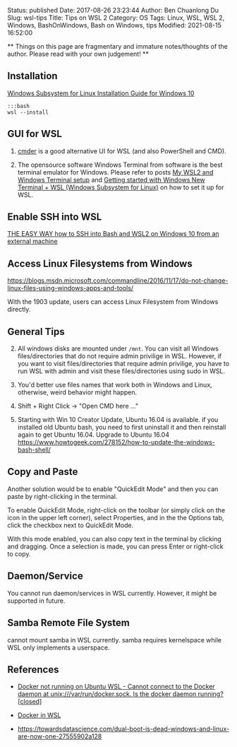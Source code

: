 Status: published
Date: 2017-08-26 23:23:44
Author: Ben Chuanlong Du
Slug: wsl-tips
Title: Tips on WSL 2
Category: OS
Tags: Linux, WSL, WSL 2, Windows, BashOnWindows, Bash on Windows, tips
Modified: 2021-08-15 16:52:00

**
Things on this page are
fragmentary and immature notes/thoughts of the author.
Please read with your own judgement!
**

## Installation 

[Windows Subsystem for Linux Installation Guide for Windows 10](https://docs.microsoft.com/en-us/windows/wsl/install-win10)

    :::bash
    wsl --install

## GUI for WSL 

1. [cmder](http://cmder.net/) is a good alternative UI for WSL (and also PowerShell and CMD).

2. The opensource software Windows Terminal from software is the best terminal emulator for Windows.
    Please refer to posts 
    [My WSL2 and Windows Terminal setup](https://garrytrinder.github.io/2020/12/my-wsl2-windows-terminal-setup)
    and
    [Getting started with Windows New Terminal + WSL (Windows Subsystem for Linux)](https://medium.com/@bhavsec/getting-started-with-windows-new-terminal-and-wsl-6b8fbd10ce17)
    on how to set it up for WSL.

## Enable SSH into WSL

[THE EASY WAY how to SSH into Bash and WSL2 on Windows 10 from an external machine](https://www.hanselman.com/blog/the-easy-way-how-to-ssh-into-bash-and-wsl2-on-windows-10-from-an-external-machine)

## Access Linux Filesystems from Windows 

https://blogs.msdn.microsoft.com/commandline/2016/11/17/do-not-change-linux-files-using-windows-apps-and-tools/

With the 1903 update, users can access Linux Filesystem from Windows directly.


## General Tips

2. All windows disks are mounted under `/mnt`. 
    You can visit all Windows files/directories that do not require admin privilige in WSL. 
    However, 
    if you want to visit files/directories that require admin privilige, 
    you have to run WSL with admin and visit these files/directories using sudo in WSL.

3. You'd better use files names that work both in Windows and Linux, 
  otherwise, weird behavior might happen. 

4. Shift + Right Click -> "Open CMD here ..."

5. Starting with Win 10 Creator Update, Ubuntu 16.04 is available. if you installed old Ubuntu bash,
    you need to first uninstall it and then reinstall again to get Ubuntu 16.04.
    Upgrade to Ubuntu 16.04
    https://www.howtogeek.com/278152/how-to-update-the-windows-bash-shell/



## Copy and Paste

Another solution would be to enable "QuickEdit Mode" and then you can paste by right-clicking in the terminal.

To enable QuickEdit Mode, right-click on the toolbar (or simply click on the icon in the upper left corner), select Properties, and in the the Options tab, click the checkbox next to QuickEdit Mode.

With this mode enabled, you can also copy text in the terminal by clicking and dragging. Once a selection is made, you can press Enter or right-click to copy.



## Daemon/Service

You cannot run daemon/services in WSL currently. However, it might be supported in future.

## Samba Remote File System

cannot mount samba in WSL currently.
samba requires kernelspace while WSL only implements a userspace.


## References

- [Docker not running on Ubuntu WSL - Cannot connect to the Docker daemon at unix:///var/run/docker.sock. Is the docker daemon running? [closed]](https://stackoverflow.com/questions/61592709/docker-not-running-on-ubuntu-wsl-cannot-connect-to-the-docker-daemon-at-unix)

- [Docker in WSL](http://www.legendu.net/misc/blog/docker-in-WSL)

- https://towardsdatascience.com/dual-boot-is-dead-windows-and-linux-are-now-one-27555902a128
